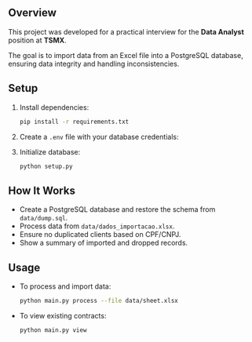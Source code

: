## Overview

This project was developed for a practical interview for the **Data Analyst** position at **TSMX**.

The goal is to import data from an Excel file into a PostgreSQL database, ensuring data integrity and handling inconsistencies.


## Setup

1. Install dependencies:
   ```bash
   pip install -r requirements.txt
   ```

2. Create a `.env` file with your database credentials:

3. Initialize database:
   ```bash
   python setup.py
   ```


## How It Works

- Create a PostgreSQL database and restore the schema from `data/dump.sql`.
- Process data from `data/dados_importacao.xlsx`.
- Ensure no duplicated clients based on CPF/CNPJ.
- Show a summary of imported and dropped records.


## Usage

- To process and import data:
  ```bash
  python main.py process --file data/sheet.xlsx
  ```

- To view existing contracts:
  ```bash
  python main.py view
  ```

